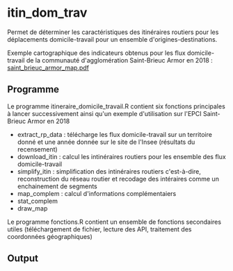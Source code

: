 # itin_dom_trav

Permet de déterminer les caractéristiques des itinéraires routiers pour les déplacements domicile-travail pour un ensemble d'origines-destinations.

Exemple cartographique des indicateurs obtenus pour les flux domicile-travail de la communauté d'agglomération Saint-Brieuc Armor en 2018 : 
[saint_brieuc_armor_map.pdf](https://github.com/corentintrevien/itin_dom_trav/files/8793960/saint_brieuc_armor_map.pdf)

## Programme  

Le programme itineraire_domicile_travail.R contient six fonctions principales à lancer successivement ainsi qu'un exemple d'utilisation sur l'EPCI Saint-Brieuc Armor en 2018
- extract_rp_data : télécharge les flux domicile-travail sur un territoire donné et une année donnée sur le site de l'Insee (résultats du recensement)
- download_itin : calcul les intinéraires routiers pour les ensemble des flux domicile-travail 
- simplify_itin : simplification des intinéraires routiers c'est-à-dire, reconstruction du réseau routier et recodage des intéraires comme un enchainement de segments
- map_complem : calcul d'informations complémentaiers 
- stat_complem
- draw_map

Le programme fonctions.R contient un ensemble de fonctions secondaires utiles (téléchargement de fichier, lecture des API, traitement des coordonnées géographiques) 

## Output   
